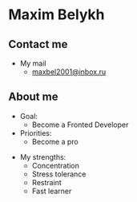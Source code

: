 # Maxim Belykh

## Contact me

- My mail
  - maxbel2001@inbox.ru

## About me

- Goal:
  - Become a Fronted Developer
- Priorities:
  - Become a pro

* My strengths:
  - Concentration
  - Stress tolerance
  - Restraint
  - Fast learner
